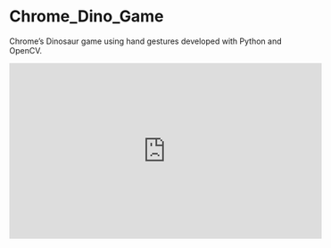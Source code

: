 # Chrome_Dino_Game
Chrome’s Dinosaur game using hand gestures developed with Python and OpenCV.

<iframe width="560" height="315" src="https://www.youtube.com/embed/49UJM2W2QZY" frameborder="0" allow="accelerometer; autoplay; encrypted-media; gyroscope; picture-in-picture" allowfullscreen></iframe>
